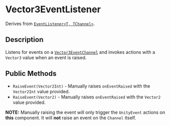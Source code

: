 # Vector3EventListener

Derives from [`EventListener<T, TChannel>`](event-listener-generic.md).

## Description

Listens for events on a [`Vector3EventChannel`](../channels/vector3-event-channel.md) and invokes actions with a `Vector3` value when an event is raised.

## Public Methods

- `RaiseEvent(Vector2Int)` - Manually raises `onEventRaised` with the `Vector2Int` value provided.
- `RaiseEvent(Vector2)` - Manually raises `onEventRaised` with the `Vector2` value provided.

**NOTE:** Manually raising the event will only trigger the `UnityEvent` actions on **this** component.
It will **not** raise an event on the `Channel` itself.

